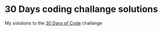 # 30 Days coding challange solutions
 
 My solutions to the [30 Days of Code](https://www.hackerrank.com/domains/tutorials/30-days-of-code) challange